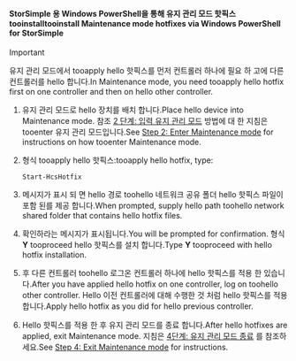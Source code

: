 <!--author=SharS last changed: 9/17/15-->

#### <a name="tooinstall-maintenance-mode-hotfixes-via-windows-powershell-for-storsimple"></a><span data-ttu-id="49e5b-101">StorSimple 용 Windows PowerShell을 통해 유지 관리 모드 핫픽스 tooinstall</span><span class="sxs-lookup"><span data-stu-id="49e5b-101">tooinstall Maintenance mode hotfixes via Windows PowerShell for StorSimple</span></span>
> [!IMPORTANT]
> <span data-ttu-id="49e5b-102">유지 관리 모드에서 tooapply hello 핫픽스를 먼저 컨트롤러 하나에 필요 하 고에 다른 컨트롤러를 hello 합니다.</span><span class="sxs-lookup"><span data-stu-id="49e5b-102">In Maintenance mode, you need tooapply hello hotfix first on one controller and then on hello other controller.</span></span>
> 
> 

1. <span data-ttu-id="49e5b-103">유지 관리 모드로 hello 장치를 배치 합니다.</span><span class="sxs-lookup"><span data-stu-id="49e5b-103">Place hello device into Maintenance mode.</span></span> <span data-ttu-id="49e5b-104">참조 [2 단계: 입력 유지 관리 모드](../articles/storsimple/storsimple-update-device.md#step2) 방법에 대 한 지침은 tooenter 유지 관리 모드입니다.</span><span class="sxs-lookup"><span data-stu-id="49e5b-104">See [Step 2: Enter Maintenance mode](../articles/storsimple/storsimple-update-device.md#step2) for instructions on how tooenter Maintenance mode.</span></span>
2. <span data-ttu-id="49e5b-105">형식 tooapply hello 핫픽스:</span><span class="sxs-lookup"><span data-stu-id="49e5b-105">tooapply hello hotfix, type:</span></span>
   
     `Start-HcsHotfix` 
3. <span data-ttu-id="49e5b-106">메시지가 표시 되 면 hello 경로 toohello 네트워크 공유 폴더 hello 핫픽스 파일이 포함 된를 제공 합니다.</span><span class="sxs-lookup"><span data-stu-id="49e5b-106">When prompted, supply hello path toohello network shared folder that contains hello hotfix files.</span></span>
4. <span data-ttu-id="49e5b-107">확인하라는 메시지가 표시됩니다.</span><span class="sxs-lookup"><span data-stu-id="49e5b-107">You will be prompted for confirmation.</span></span> <span data-ttu-id="49e5b-108">형식 **Y** tooproceed hello 핫픽스를 설치 합니다.</span><span class="sxs-lookup"><span data-stu-id="49e5b-108">Type **Y** tooproceed with hello hotfix installation.</span></span>
5. <span data-ttu-id="49e5b-109">후 다른 컨트롤러 toohello 로그온 컨트롤러 하나에 hello 핫픽스를 적용 한 있습니다.</span><span class="sxs-lookup"><span data-stu-id="49e5b-109">After you have applied hello hotfix on one controller, log on toohello other controller.</span></span> <span data-ttu-id="49e5b-110">Hello 이전 컨트롤러에 대해 수행한 것 처럼 hello 핫픽스를 적용 합니다.</span><span class="sxs-lookup"><span data-stu-id="49e5b-110">Apply hello hotfix as you did for hello previous controller.</span></span>
6. <span data-ttu-id="49e5b-111">Hello 핫픽스를 적용 한 후 유지 관리 모드를 종료 합니다.</span><span class="sxs-lookup"><span data-stu-id="49e5b-111">After hello hotfixes are applied, exit Maintenance mode.</span></span> <span data-ttu-id="49e5b-112">지침은 [4단계: 유지 관리 모드 종료](../articles/storsimple/storsimple-update-device.md#step4) 를 참조하세요.</span><span class="sxs-lookup"><span data-stu-id="49e5b-112">See [Step 4: Exit Maintenance mode](../articles/storsimple/storsimple-update-device.md#step4) for instructions.</span></span>

